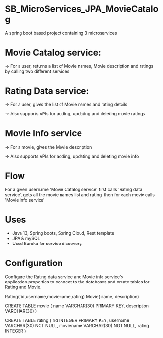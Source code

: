 # SB_MicroServices_JPA_MovieCatalog

A spring boot based project containing 3 microservices 



Movie Catalog service:
======================
-> For a user, returns a list of Movie names, Movie description and ratings by calling two different services

Rating Data service:
=====================
-> For a user, gives the list of Movie names and rating details

-> Also supports APIs for adding, updating and deleting movie ratings

Movie Info service
=====================
-> For a movie, gives the Movie description 

-> Also supports APIs for adding, updating and deleting movie info

Flow
====================
For a given username 'Movie Catalog service' first calls 'Rating data service', 
gets all the movie names list and rating, then for each movie calls 'Movie info service'

Uses
======================
- Java 13, Spring boots, Spring Cloud, Rest template
- JPA & mySQL
- Used Eureka for service discovery.

Configuration
======================

Configure the Rating data service and Movie info service's application.properties to connect to the databases and
create tables for Rating and Movie. 

Rating(rid,username,moviename,rating)
Movie( name, description)

CREATE TABLE movie (
name VARCHAR(30) PRIMARY KEY,
description VARCHAR(30)
)

CREATE TABLE rating (
rid INTEGER  PRIMARY KEY,
username VARCHAR(30) NOT NULL,
moviename VARCHAR(30) NOT NULL,
rating INTEGER
)

